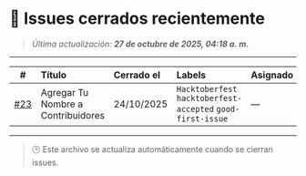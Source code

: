 # 🧩 Issues cerrados recientemente

> _Última actualización: **27 de octubre de 2025, 04:18 a. m.**_

---

| # | Título | Cerrado el | Labels | Asignado |
|:-:|:--------|:------------|:--------|:----------|
| [#23](https://github.com/xaca/coding_with_friends/issues/23) | Agregar Tu Nombre a Contribuidores | 24/10/2025 | `Hacktoberfest` `hacktoberfest-accepted` `good-first-issue` | — |

---

> 🕒 Este archivo se actualiza automáticamente cuando se cierran issues.
